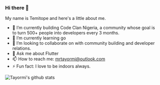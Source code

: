 ### Hi there 👋

My name is Temitope and here's a little about me.

- 🔭 I’m currently building Code Clan Nigeria, a community whose goal is to turn 500+ people into developers every 3 months.
- 🌱 I’m currently learning go
- 👯 I’m looking to collaborate on with community building and developer relations.
- 💬 Ask me about Flutter
- 📫 How to reach me: mrtayormi@outlook.com
- ⚡ Fun fact: I love to be indoors always.

![Tayormi's github stats](https://github-readme-stats.vercel.app/api?username=tayormi&show_icons=true&hide_border=true)
